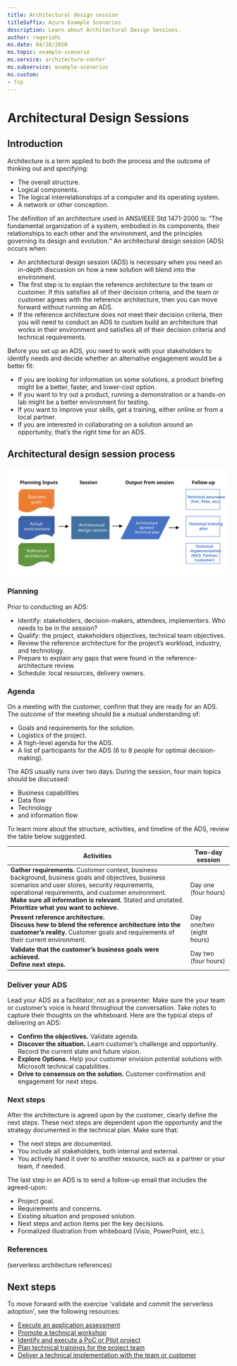 ```yaml
---
title: Architectural design session
titleSuffix: Azure Example Scenarios
description: Learn about Architectural Design Sessions.
author: rogeriohc
ms.date: 04/28/2020
ms.topic: example-scenario
ms.service: architecture-center
ms.subservice: example-scenarios
ms.custom:
- fcp
---
```

# Architectural Design Sessions

## Introduction

Architecture is a term applied to both the process and the outcome of thinking out and specifying:
- The overall structure.
- Logical components.
- The logical interrelationships of a computer and its operating system.
- A network or other conception.

The definition of an architecture used in ANSI/IEEE Std 1471-2000 is: “The fundamental organization of a system, embodied in its components, their relationships to each other and the environment, and the principles governing its design and evolution.“
An architectural design session (ADS) occurs when:
- An architectural design session (ADS) is necessary when you need an in-depth discussion on how a new solution will blend into the environment.
- The first step is to explain the reference architecture to the team or customer. If this satisfies all of their decision criteria, and the team or customer agrees with the reference architecture, then you can move forward without running an ADS.
- If the reference architecture does not meet their decision criteria, then you will need to conduct an ADS to custom build an architecture that works in their environment and satisfies all of their decision criteria and technical requirements.

Before you set up an ADS, you need to work with your stakeholders to identify needs and decide whether an alternative engagement would be a better fit:
- If you are looking for information on some solutions, a product briefing might be a better, faster, and lower-cost option.
- If you want to try out a product, running a demonstration or a hands-on lab might be a better environment for testing.
- If you want to improve your skills, get a training, either online or from a local partner.
- If you are interested in collaborating on a solution around an opportunity, that’s the right time for an ADS.

## Architectural design session process

![](./images/ads-process.svg)

### Planning
Prior to conducting an ADS:
- Identify: stakeholders, decision-makers, attendees, implementers. Who needs to be in the session?
- Qualify: the project, stakeholders objectives, technical team objectives.
- Review the reference architecture for the project’s workload, industry, and technology.
- Prepare to explain any gaps that were found in the reference-architecture review.
- Schedule: local resources, delivery owners.

### Agenda
On a meeting with the customer, confirm that they are ready for an ADS. The outcome of the meeting should be a mutual understanding of:
- Goals and requirements for the solution.
- Logistics of the project.
- A high-level agenda for the ADS.
- A list of participants for the ADS (6 to 8 people for optimal decision-making).

The ADS usually runs over two days. During the session, four main topics should be discussed:
- Business capabilities
- Data flow 
- Technology
- and information flow

To learn more about the structure, activities, and timeline of the ADS, review the table below suggested.

| Activities | Two-day session |
|------------------------------------------------------------------|-----------------------------------------------------------------|
| **Gather requirements.** Customer context, business background, business goals and objectives, business scenarios and user stores, security requirements, operational requirements, and customer environment. </br> **Make sure all information is relevant.** Stated and unstated. </br> **Prioritize what you want to achieve.**|Day one (four hours) |
| **Present reference architecture.** <br/> **Discuss how to blend the reference architecture into the customer’s reality.**  Customer goals and requirements of their current environment.| Day one/two (eight hours) |
| **Validate that the customer’s business goals were achieved.** <br/> **Define next steps.**| Day two (four hours) |

### Deliver your ADS
Lead your ADS as a facilitator, not as a presenter. Make sure the your team or customer’s voice is heard throughout the conversation. Take notes to capture their thoughts on the whiteboard. Here are the typical steps of delivering an ADS:
- **Confirm the objectives.** Validate agenda.
- **Discover the situation.** Learn customer’s challenge and opportunity. Record the current state and future vision.
- **Explore Options.** Help your customer envision potential solutions with Microsoft technical capabilities.
- **Drive to consensus on the solution.** Customer confirmation and engagement for next steps.

### Next steps
After the architecture is agreed upon by the customer, clearly define the next steps. These next steps are dependent upon the opportunity and the strategy documented in the technical plan. Make sure that:
- The next steps are documented.
- You include all stakeholders, both internal and external.
- You actively hand it over to another resource, such as a partner or your team, if needed.

The last step in an ADS is to send a follow-up email that includes the agreed-upon:
- Project goal.
- Requirements and concerns.
- Existing situation and proposed solution.
- Next steps and action items per the key decisions.
- Formalized illustration from whiteboard (Visio, PowerPoint, etc.).

### References
(serverless architecture references)

## Next steps

To move forward with the exercise 'validate and commit the serverless adoption', see the following resources:

- [Execute an application assessment](./application-assessment.md)
- [Promote a technical workshop](./technical-workshops.md)
- [Identify and execute a PoC or Pilot project](./poc-pilot.md)
- [Plan technical trainings for the project team](./technical-training.md)
- [Deliver a technical implementation with the team or customer](./code-with.md)
